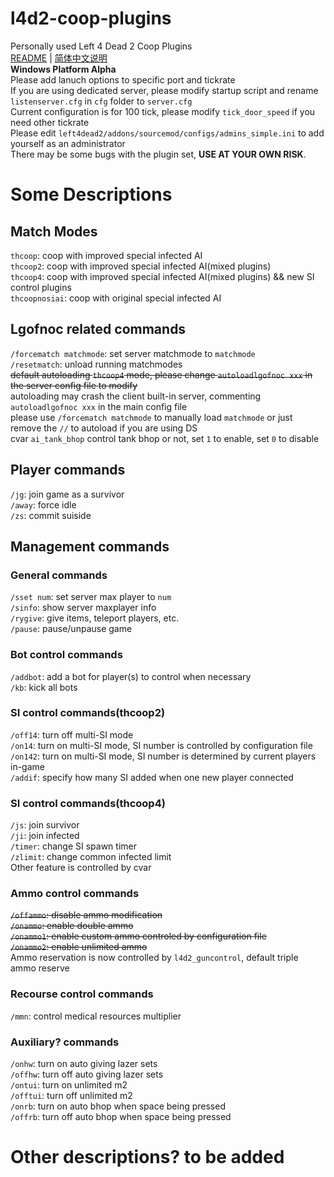 # l4d2-coop-plugins
Personally used Left 4 Dead 2 Coop Plugins  
[README](README.md) | [简体中文说明](README_zh_CN.md)  
**Windows Platform Alpha**  
Please add lanuch options to specific port and tickrate  
If you are using dedicated server, please modify startup script and rename `listenserver.cfg` in `cfg` folder to `server.cfg`  
Current configuration is for 100 tick, please modify `tick_door_speed` if you need other tickrate  
Please edit `left4dead2/addons/sourcemod/configs/admins_simple.ini` to add yourself as an administrator  
There may be some bugs with the plugin set, **USE AT YOUR OWN RISK**.  
# Some Descriptions
## Match Modes  
`thcoop`: coop with improved special infected AI  
`thcoop2`: coop with improved special infected AI(mixed plugins)  
`thcoop4`: coop with improved special infected AI(mixed plugins) && new SI control plugins  
`thcoopnosiai`: coop with original special infected AI  
## Lgofnoc related commands
`/forcematch matchmode`: set server matchmode to `matchmode`  
`/resetmatch`: unload running matchmodes  
~~default autoloading `thcoop4` mode, please change `autoloadlgofnoc xxx` in the server config file to modify~~  
autoloading may crash the client built-in server, commenting `autoloadlgofnoc xxx` in the main config file  
please use `/forcematch matchmode` to manually load `matchmode` or just remove the `//` to autoload if you are using DS  
cvar `ai_tank_bhop` control tank bhop or not, set `1` to enable, set `0` to disable  
## Player commands
`/jg`: join game as a survivor  
`/away`: force idle  
`/zs`: commit suiside  
## Management commands
### General commands
`/sset num`: set server max player to `num`  
`/sinfo`: show server maxplayer info  
`/rygive`: give items, teleport players, etc.  
`/pause`: pause/unpause game  
### Bot control commands
`/addbot`: add a bot for player(s) to control when necessary  
`/kb`: kick all bots  
### SI control commands(thcoop2)
`/off14`: turn off multi-SI mode  
`/on14`: turn on multi-SI mode, SI number is controlled by configuration file  
`/on142`: turn on multi-SI mode, SI number is determined by current players in-game  
`/addif`: specify how many SI added when one new player connected  
### SI control commands(thcoop4)
`/js`: join survivor  
`/ji`: join infected  
`/timer`: change SI spawn timer  
`/zlimit`: change common infected limit  
Other feature is controlled by cvar  
### Ammo control commands
~~`/offammo`: disable ammo modification~~  
~~`/onammo`: enable double ammo~~  
~~`/onammo1`: enable custom ammo controled by configuration file~~  
~~`/onammo2`: enable unlimited ammo~~  
Ammo reservation is now controlled by `l4d2_guncontrol`, default triple ammo reserve  
### Recourse control commands
`/mmn`: control medical resources multiplier  
### Auxiliary? commands
`/onhw`: turn on auto giving lazer sets  
`/offhw`: turn off auto giving lazer sets  
`/ontui`: turn on unlimited m2  
`/offtui`: turn off unlimited m2  
`/onrb`: turn on auto bhop when space being pressed  
`/offrb`: turn off auto bhop when space being pressed  
# Other descriptions? to be added